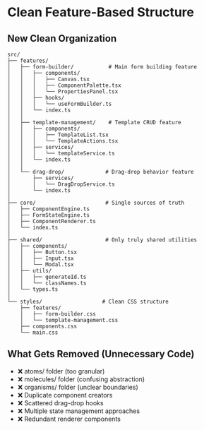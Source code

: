 # Clean Feature-Based Structure

## New Clean Organization

```
src/
├── features/
│   ├── form-builder/           # Main form building feature
│   │   ├── components/
│   │   │   ├── Canvas.tsx
│   │   │   ├── ComponentPalette.tsx
│   │   │   └── PropertiesPanel.tsx
│   │   ├── hooks/
│   │   │   └── useFormBuilder.ts
│   │   └── index.ts
│   │
│   ├── template-management/    # Template CRUD feature
│   │   ├── components/
│   │   │   ├── TemplateList.tsx
│   │   │   └── TemplateActions.tsx
│   │   ├── services/
│   │   │   └── templateService.ts
│   │   └── index.ts
│   │
│   └── drag-drop/             # Drag-drop behavior feature
│       ├── services/
│       │   └── DragDropService.ts
│       └── index.ts
│
├── core/                      # Single sources of truth
│   ├── ComponentEngine.ts
│   ├── FormStateEngine.ts
│   ├── ComponentRenderer.ts
│   └── index.ts
│
├── shared/                    # Only truly shared utilities
│   ├── components/
│   │   ├── Button.tsx
│   │   ├── Input.tsx
│   │   └── Modal.tsx
│   ├── utils/
│   │   ├── generateId.ts
│   │   └── classNames.ts
│   └── types.ts
│
└── styles/                   # Clean CSS structure
    ├── features/
    │   ├── form-builder.css
    │   └── template-management.css
    ├── components.css
    └── main.css
```

## What Gets Removed (Unnecessary Code)
- ❌ atoms/ folder (too granular)
- ❌ molecules/ folder (confusing abstraction)  
- ❌ organisms/ folder (unclear boundaries)
- ❌ Duplicate component creators
- ❌ Scattered drag-drop hooks
- ❌ Multiple state management approaches
- ❌ Redundant renderer components